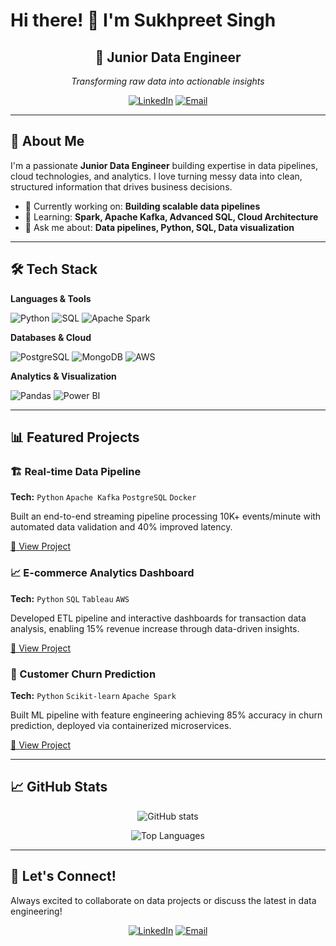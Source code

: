 # Hi there! 👋 I'm Sukhpreet Singh

<div align="center">
  
## 🚀 Junior Data Engineer 
*Transforming raw data into actionable insights*

[![LinkedIn](https://img.shields.io/badge/LinkedIn-0077B5?style=for-the-badge&logo=linkedin&logoColor=white)]([your-linkedin-url](https://www.linkedin.com/in/sukhpreet41/))
[![Email](https://img.shields.io/badge/Email-D14836?style=for-the-badge&logo=gmail&logoColor=white)](mailto:isukhpreetsingh12@gmail.com)

</div>

---

## 🎯 About Me

I'm a passionate **Junior Data Engineer** building expertise in data pipelines, cloud technologies, and analytics. I love turning messy data into clean, structured information that drives business decisions.

- 🔭 Currently working on: **Building scalable data pipelines**
- 🌱 Learning: **Spark, Apache Kafka, Advanced SQL, Cloud Architecture**
- 💬 Ask me about: **Data pipelines, Python, SQL, Data visualization**

---

## 🛠️ Tech Stack

**Languages & Tools**

![Python](https://img.shields.io/badge/Python-FFD43B?style=for-the-badge&logo=python&logoColor=blue)
![SQL](https://img.shields.io/badge/SQL-4479A1?style=for-the-badge&logo=mysql&logoColor=white)
![Apache Spark](https://img.shields.io/badge/Apache_Spark-E25A1C?style=for-the-badge&logo=apache-spark&logoColor=white)

**Databases & Cloud**

![PostgreSQL](https://img.shields.io/badge/PostgreSQL-316192?style=for-the-badge&logo=postgresql&logoColor=white)
![MongoDB](https://img.shields.io/badge/MongoDB-4EA94B?style=for-the-badge&logo=mongodb&logoColor=white)
![AWS](https://img.shields.io/badge/AWS-FF9900?style=for-the-badge&logo=amazonaws&logoColor=white)

**Analytics & Visualization**

![Pandas](https://img.shields.io/badge/Pandas-2C2D72?style=for-the-badge&logo=pandas&logoColor=white)
![Power BI](https://img.shields.io/badge/PowerBI-F2C811?style=for-the-badge&logo=Power%20BI&logoColor=white)

---

## 📊 Featured Projects

### 🏗️ Real-time Data Pipeline
**Tech:** `Python` `Apache Kafka` `PostgreSQL` `Docker`

Built an end-to-end streaming pipeline processing 10K+ events/minute with automated data validation and 40% improved latency.

[🔗 View Project](link-to-repo)

### 📈 E-commerce Analytics Dashboard
**Tech:** `Python` `SQL` `Tableau` `AWS`

Developed ETL pipeline and interactive dashboards for transaction data analysis, enabling 15% revenue increase through data-driven insights.

[🔗 View Project](link-to-repo)

### 🤖 Customer Churn Prediction
**Tech:** `Python` `Scikit-learn` `Apache Spark`

Built ML pipeline with feature engineering achieving 85% accuracy in churn prediction, deployed via containerized microservices.

[🔗 View Project](link-to-repo)

---

## 📈 GitHub Stats

<div align="center">

![GitHub stats](https://github-readme-stats.vercel.app/api?username=iamsukhpreetsingh&show_icons=true&theme=radical&hide_border=true)

![Top Languages](https://github-readme-stats.vercel.app/api/top-langs/?username=iamsukhpreetsingh&layout=compact&theme=radical&hide_border=true)

</div>

---

## 🤝 Let's Connect!

Always excited to collaborate on data projects or discuss the latest in data engineering!

<div align="center">

[![LinkedIn](https://img.shields.io/badge/LinkedIn-Let's_Connect-0077B5?style=for-the-badge&logo=linkedin&logoColor=white)]([your-linkedin-url](https://www.linkedin.com/in/sukhpreet41/))
[![Email](https://img.shields.io/badge/Email-Drop_a_Line-D14836?style=for-the-badge&logo=gmail&logoColor=white)](mailto:isukhpreetsingh12@gmail.com)

</div>
